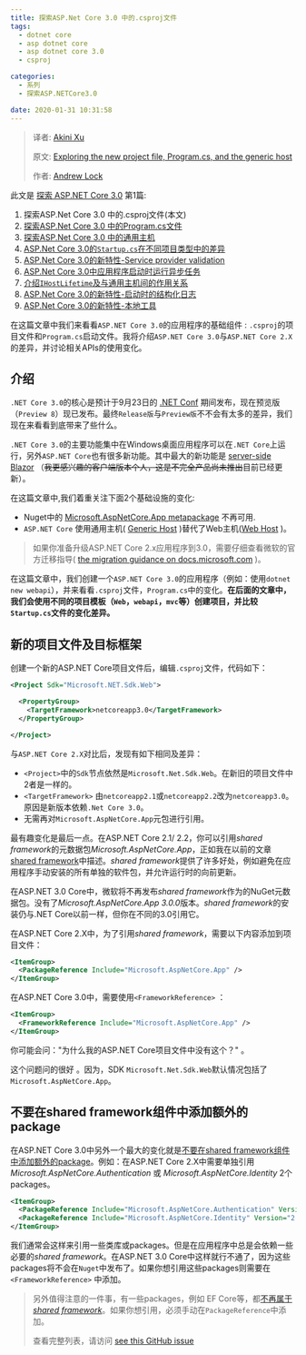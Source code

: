 ```yaml
---
title: 探索ASP.Net Core 3.0 中的.csproj文件
tags: 
  - dotnet core
  - asp dotnet core
  - asp dotnet core 3.0
  - csproj

categories:
  - 系列
  - 探索ASP.NETCore3.0

date: 2020-01-31 10:31:58
---
```


> 译者:  [Akini Xu](https://blog.ibestread.com)
>
> 原文:  [Exploring the new project file, Program.cs, and the generic host](https://andrewlock.net/exploring-the-new-project-file-program-and-the-generic-host-in-asp-net-core-3/) 
>
> 作者:  [Andrew Lock](https://andrewlock.net/about/)
>

此文是 [探索 ASP.NET Core 3.0](https://blog.ibestread.com/exploring-asp-net-core-3) 第1篇:

1. 探索ASP.Net Core 3.0 中的.csproj文件(本文)
2. [探索ASP.Net Core 3.0 中的Program.cs文件](https://blog.ibestread.com/exploring-the-program-file-in-asp-net-core-3/)
3. [探索ASP.Net Core 3.0 中的通用主机](https://blog.ibestread.com/exploring-the-generic-host-in-asp-net-core-3/)
4. [ASP.Net  Core 3.0的`Startup.cs`在不同项目类型中的差异](https://blog.ibestread.com/comparing-startup-between-the-asp-net-core-3-templates/)
5. [ASP.Net  Core 3.0的新特性-Service provider validation](https://blog.ibestread.com/new-in-asp-net-core-3-service-provider-validation)
6. [ASP.Net  Core 3.0中应用程序启动时运行异步任务](https://blog.ibestread.com/running-async-tasks-on-app-startup-in-asp-net-core-3)
7. [介绍`IHostLifetime`及与通用主机间的作用关系](https://blog.ibestread.com/introducing-ihostlifetime-and-untangling-the-generic-host-startup-interactions)
8. [ASP.Net  Core 3.0的新特性-启动时的结构化日志](https://blog.ibestread.com/new-in-aspnetcore-3-structured-logging-for-startup-messages)
9. [ASP.Net  Core 3.0的新特性-本地工具](https://blog.ibestread.com/new-in-net-core-3-local-tools)

在这篇文章中我们来看看`ASP.NET Core 3.0`的应用程序的基础组件 : `.csproj`的项目文件和`Program.cs`启动文件。我将介绍`ASP.NET Core 3.0`与`ASP.NET Core 2.X`的差异，并讨论相关APIs的使用变化。 

 <!-- more --> 

## 介绍

`.NET Core 3.0`的核心是预计于9月23日的 [.NET Conf](https://www.dotnetconf.net/) 期间发布，现在预览版（`Preview 8`）现已发布。最终` Release版 `与`Preview版`不不会有太多的差异，我们现在来看看到底带来了些什么。 

`.NET Core 3.0`的主要功能集中在Windows桌面应用程序可以在`.NET Core`上运行，另外`ASP.NET Core`也有很多新功能。其中最大的新功能是 [server-side Blazor](https://docs.microsoft.com/en-us/aspnet/core/blazor/hosting-models?view=aspnetcore-3.0#server-side) （~~我更感兴趣的客户端版本个人，这是不完全产品尚未推出~~目前已经更新）。 

在这篇文章中,我们着重关注下面2个基础设施的变化:

- Nuget中的 [Microsoft.AspNetCore.App metapackage](https://andrewlock.net/the-microsoft-aspnetcore-all-metapackage-is-huge-and-thats-awesome-thanks-to-the-net-core-runtime-store-2/) 不再可用.
- `ASP.NET Core` 使用通用主机( [Generic Host](https://docs.microsoft.com/en-us/aspnet/core/fundamentals/host/generic-host?view=aspnetcore-3.0) )替代了Web主机([Web Host](https://docs.microsoft.com/en-us/aspnet/core/fundamentals/host/web-host?view=aspnetcore-3.0) )。

>  如果你准备升级ASP.NET Core 2.x应用程序到3.0，需要仔细查看微软的官方迁移指导( [the migration guidance on docs.microsoft.com](https://docs.microsoft.com/en-us/aspnet/core/migration/22-to-30) )。 

在这篇文章中，我们创建一个`ASP.NET Core 3.0`的应用程序（例如：使用` dotnet new webapi `），并来看看`.csproj`文件，`Program.cs`中的变化。**在后面的文章中，我们会使用不同的项目模板（`Web`，`webapi`，`mvc`等）创建项目，并比较`Startup.cs`文件的变化差异。** 

## 新的项目文件及目标框架

创建一个新的ASP.NET Core项目文件后，编辑`.csproj`文件，代码如下：

```xml
<Project Sdk="Microsoft.NET.Sdk.Web">

  <PropertyGroup>
    <TargetFramework>netcoreapp3.0</TargetFramework>
  </PropertyGroup>

</Project>
```

与`ASP.NET Core 2.X`对比后，发现有如下相同及差异：

- `<Project>`中的`Sdk`节点依然是` Microsoft.Net.Sdk.Web `。在新旧的项目文件中2者是一样的。
- `<TargetFramework>` 由` netcoreapp2.1 `或` netcoreapp2.2 `改为` netcoreapp3.0 `。原因是新版本依赖`.Net Core 3.0`。
-  无需再对`Microsoft.AspNetCore.App`元包进行引用。

最有趣变化是最后一点。在ASP.NET Core 2.1/ 2.2，你可以引用*shared framework*的元数据包*Microsoft.AspNetCore.App*，正如我在以前的文章[shared framework](https://andrewlock.net/exploring-the-microsoft-aspnetcore-app-shared-framework-in-asp-net-core-2-1-preview-1/)中描述。*shared framework*提供了许多好处，例如避免在应用程序手动安装的所有单独的软件包，并允许运行时的向前更新。 

在ASP.NET 3.0 Core中，微软将不再发布*shared framework*作为的NuGet元数据包。没有了*Microsoft.AspNetCore.App 3.0.0*版本。*shared framework*的安装仍与.NET Core以前一样，但你在不同的3.0引用它。 

在ASP.NET Core 2.X中，为了引用*shared framework*，需要以下内容添加到项目文件： 

```xml
<ItemGroup>
  <PackageReference Include="Microsoft.AspNetCore.App" />
</ItemGroup>
```

在ASP.NET Core 3.0中，需要使用`<FrameworkReference>` ：

```xml
<ItemGroup>
  <FrameworkReference Include="Microsoft.AspNetCore.App" />
</ItemGroup>
```

你可能会问："为什么我的ASP.NET Core项目文件中没有这个？" 。 

这个问题问的很好 。因为，SDK `Microsoft.Net.Sdk.Web`默认情况包括了 `Microsoft.AspNetCore.App`。

## 不要在shared framework组件中添加额外的package

在ASP.NET Core 3.0中另外一个最大的变化就是[不要在shared framework组件中添加额外的package](https://github.com/aspnet/AspNetCore/issues/3756)。例如：在ASP.NET Core 2.X中需要单独引用 *Microsoft.AspNetCore.Authentication*  或  *Microsoft.AspNetCore.Identity* 2个packages。

```xml
<ItemGroup>
  <PackageReference Include="Microsoft.AspNetCore.Authentication" Version="2.1.0"/>
  <PackageReference Include="Microsoft.AspNetCore.Identity" Version="2.1.0"/>
</ItemGroup>
```

我们通常会这样来引用一些类库或packages。但是在应用程序中总是会依赖一些必要的*shared framework*。在ASP.NET 3.0 Core中这样就行不通了，因为这些packages将不会在`Nuget`中发布了。如果你想引用这些packages则需要在`<FrameworkReference>` 中添加。

> 另外值得注意的一件事，有一些packages，例如 EF Core等，都[不再属于*shared framework*](https://github.com/aspnet/AspNetCore/issues/3755)。如果你想引用，必须手动在`PackageReference`中添加。
>
> 查看完整列表，请访问  [see this GitHub issue](https://github.com/aspnet/AspNetCore/issues/3755) 
